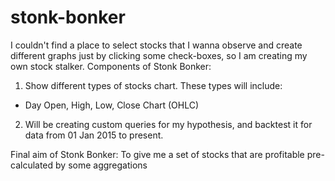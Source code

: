# stonk-bonker
I couldn't find a place to select stocks that I wanna observe and create different graphs just by clicking some check-boxes, so I am creating my own stock stalker.
Components of Stonk Bonker:
1. Show different types of stocks chart. These types will include:
  - Day Open, High, Low, Close Chart  (OHLC)
2. Will be creating custom queries for my hypothesis, and backtest it for data from 01 Jan 2015 to present.

Final aim of Stonk Bonker:
To give me a set of stocks that are profitable pre-calculated by some aggregations
